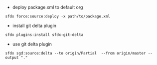 - deploy package.xml to default org
```
sfdx force:source:deploy -x path/to/package.xml
``` 
- install git delta plugin
```
sfdx plugins:install sfdx-git-delta
```
- use git delta plugin
```
sfdx sgd:source:delta --to origin/Partial  --from origin/master --output "."
```




